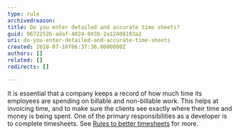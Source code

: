```yaml
---
type: rule
archivedreason: 
title: Do you enter detailed and accurate time sheets?
guid: 9672252b-adaf-4024-883b-2a12408193a2
uri: do-you-enter-detailed-and-accurate-time-sheets
created: 2010-07-16T06:37:36.0000000Z
authors: []
related: []
redirects: []

---
```


It is essential that a company keeps a record of how much time its employees are spending on billable and non-billable work. This helps at invoicing time, and to make sure the clients see exactly where their time and money is being spent. One of the primary responsibilities as a developer is to complete timesheets. See [Rules to better timesheets](http&#58;//www.ssw.com.au/ssw/Standards/Rules/RulesToBetterTimesheets.aspx) for more.  
<!--endintro-->
